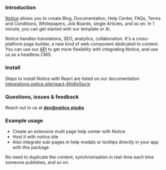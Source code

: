 ### Introduction
[Notice](https://notice.studio) allows you to create Blog, Documentation, Help Center, FAQs, Terms and Conditions, Whitepapers, Job Boards, single Articles, and so on. In 1 minute, you can get started with our template or AI.

Notice handles translations, SEO, analytics, collaboration. It's a cross-platform page builder, a new kind of web component dedicated to content. You can use our [API](https://notice-api.readme.io/reference/get-published-block) to get more flexibility with integrating Notice, and use us as a headless CMS.

### Install
Steps to install Notice with React are listed on our documentation [integrations.notice.site/react-4ht4jx5scm](https://integrations.notice.site/react-4ht4jx5scm)

### Questions, issues & feedback
Reach out to us at **dev@notice.studio**

### Example usage
- Create an extensive multi page help center with Notice
- Host it with notice.site
- Also integrate sub-pages in help modals or tooltips directly in your app with this package

No need to duplicate the content, synchronisation in real-time each time someone publishes, and so on.
